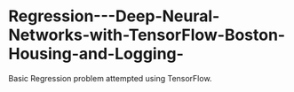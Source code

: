 # Regression---Deep-Neural-Networks-with-TensorFlow-Boston-Housing-and-Logging-
Basic Regression problem attempted using TensorFlow.
